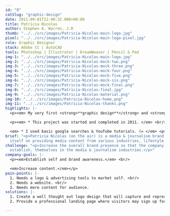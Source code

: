 ```yaml
---
id: "8"
catSlug: "graphic-design"
date: 2011-09-01T22:40:32.000+00:00
title: Patricia Nicolas
author: Stephen A. Warren, J.R
thumb: "../../src/images/Patricia-Nicolas-main-logo.jpg"
pixel: "../../src/images/Patricia-Nicolas-main-logo-pixel.jpg"
role: Graphic Designer
stack: Adobe CC | AutoCAD
tools: Photoshop | Illustrator | DreamWeaver | Pencil & Pad
img-1: "../../src/images/Patricia-Nicolas-main-logo.jpg"
img-2: "../../src/images/Patricia-Nicolas-mock-two.png"
img-3: "../../src/images/Patricia-Nicolas-mock-three.png"
img-4: "../../src/images/Patricia-Nicolas-mock-four.png"
img-5: "../../src/images/Patricia-Nicolas-mock-five.png"
img-6: "../../src/images/Patricia-Nicolas-mock-six.png"
img-7: "../../src/images/Patricia-Nicolas-mock-final.png"
img-8: "../../src/images/Patricia-Nicolas-final.jpg"
img-9: "../../src/images/Patricia-Nicolas-material.png"
img-10: "../../src/images/Patricia-Nicolas-home.png"
img-11: "../../src/images/Patricia-Nicolas-thanks.png"
highlights: |-
  <p><em> My very first <strong>**graphic design**</strong> and <strong>**landing page** </strong>that I created after changing majors in college to focus more on the vast world of communication. Though the work can be improved (and in most cases would not be included in a portfolio) I remained strong on my decision to include this project because of its sentimental value it holds on me. This was a my very first real paying client & the start of my journey of becoming a solid product designer. </em> </p> <br> <br>

  <p><em> * This project was started and completed in 2011. </em> <br/>

  <em> * I used basic google searches & YouTube tutorials. (= </em> <p>
brief: "<p>Patricia Nicolas (on the air) is a media & journalism brand that dedicates
  itself on providing media content from various industries, lifestyle tips, and wellness.</p>"
challenge: "<p>Increase the overall brand presence so that the company may professionally
  establish. themselves in the media & journalism industries.</p>"
company-goals: |-
  <p><em>Establish self and brand awareness.</em> <br/>

  <em>Increase content.</em></p>
pain-points: |-
  1. Needs a logo & advertising tools to market self. <br/>
  2. Needs a website. <br/>
  3. Needs more content for audience.
solutions: |-
  1. Create a well thought out logo design that will capture and represent the industry of choice. <br/>
  2. Provide a professional landing page where visitors may sign up for newsletters, updates, and more.

---
```

